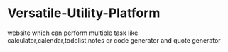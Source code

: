 # Versatile-Utility-Platform
website which can perform multiple task like calculator,calendar,todolist,notes qr code generator and quote generator
